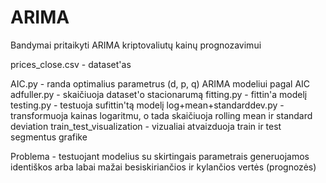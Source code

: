 # ARIMA
Bandymai pritaikyti ARIMA kriptovaliutų kainų prognozavimui

prices_close.csv - dataset'as

AIC.py - randa optimalius parametrus (d, p, q) ARIMA modeliui pagal AIC
adfuller.py - skaičiuoja dataset'o stacionarumą
fitting.py - fittin'a modelį
testing.py - testuoja sufittin'tą modelį
log+mean+standarddev.py - transformuoja kainas logaritmu, o tada skaičiuoja rolling mean ir standard deviation
train_test_visualization - vizualiai atvaizduoja train ir test segmentus grafike

Problema - testuojant modelius su skirtingais parametrais generuojamos identiškos arba labai mažai besiskiriančios ir kylančios vertės (prognozės)
